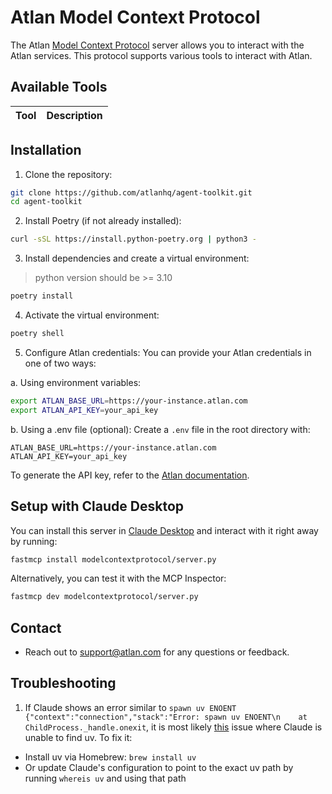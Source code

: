 # Atlan Model Context Protocol

The Atlan [Model Context Protocol](https://modelcontextprotocol.io/introduction) server allows you to interact with the Atlan services. This protocol supports various tools to interact with Atlan.

## Available Tools

| Tool                  | Description                     |
| --------------------- | ------------------------------- |


## Installation

1. Clone the repository:
```bash
git clone https://github.com/atlanhq/agent-toolkit.git
cd agent-toolkit
```

2. Install Poetry (if not already installed):
```bash
curl -sSL https://install.python-poetry.org | python3 -
```

3. Install dependencies and create a virtual environment:
> python version should be >= 3.10
```bash
poetry install
```

4. Activate the virtual environment:
```bash
poetry shell
```

5. Configure Atlan credentials:
You can provide your Atlan credentials in one of two ways:

a. Using environment variables:
```bash
export ATLAN_BASE_URL=https://your-instance.atlan.com
export ATLAN_API_KEY=your_api_key
```

b. Using a .env file (optional):
Create a `.env` file in the root directory with:
```
ATLAN_BASE_URL=https://your-instance.atlan.com
ATLAN_API_KEY=your_api_key
```

To generate the API key, refer to the [Atlan documentation](https://ask.atlan.com/hc/en-us/articles/8312649180049-API-authentication).


## Setup with Claude Desktop

You can install this server in [Claude Desktop](https://claude.ai/download) and interact with it right away by running:
```bash
fastmcp install modelcontextprotocol/server.py
```

Alternatively, you can test it with the MCP Inspector:
```bash
fastmcp dev modelcontextprotocol/server.py
```

## Contact

- Reach out to support@atlan.com for any questions or feedback.

## Troubleshooting
1. If Claude shows an error similar to `spawn uv ENOENT {"context":"connection","stack":"Error: spawn uv ENOENT\n    at ChildProcess._handle.onexit`, it is most likely [this](https://github.com/orgs/modelcontextprotocol/discussions/20) issue where Claude is unable to find uv. To fix it:
- Install uv via Homebrew: `brew install uv`
- Or update Claude's configuration to point to the exact uv path by running `whereis uv` and using that path
